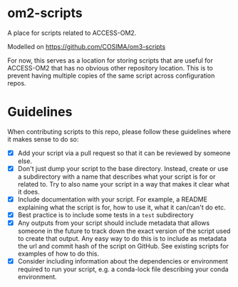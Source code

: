 # om2-scripts

A place for scripts related to ACCESS-OM2.

Modelled on https://github.com/COSIMA/om3-scripts

For now, this serves as a location for storing scripts that are useful for ACCESS-OM2 that has no obvious other repository location. This is to prevent having multiple copies of the same script across configuration repos.

# Guidelines

When contributing scripts to this repo, please follow these guidelines where it makes sense to do so:

- [x] Add your script via a pull request so that it can be reviewed by someone else.
- [x] Don't just dump your script to the base directory. Instead, create or use a subdirectory with a name that describes what your script is for or related to. Try to also name your script in a way that makes it clear what it does.
- [x] Include documentation with your script. For example, a README explaining what the script is for, how to use it, what it can/can't do etc.
- [x] Best practice is to include some tests in a `test` subdirectory 
- [x] Any outputs from your script should include metadata that allows someone in the future to track down the exact version of the script used to create that output. Any easy way to do this is to include as metadata the url and commit hash of the script on GitHub. See existing scripts for examples of how to do this.
- [x] Consider including information about the dependencies or environment required to run your script, e.g. a conda-lock file describing your conda environment.